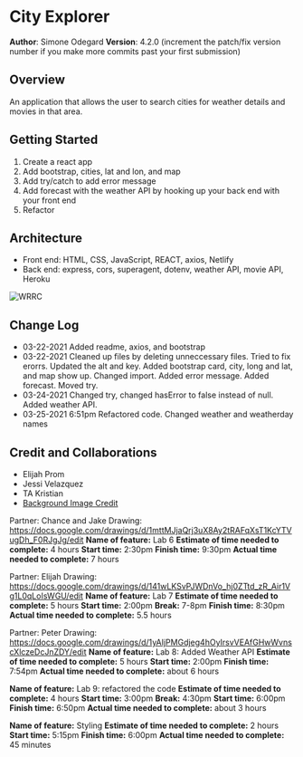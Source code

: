 # City Explorer

**Author**: Simone Odegard
**Version**: 4.2.0 (increment the patch/fix version number if you make more commits past your first submission)

## Overview
An application that allows the user to search cities for weather details and movies in that area.

## Getting Started
1. Create a react app
1. Add bootstrap, cities, lat and lon, and map
1. Add try/catch to add error message
1. Add forecast with the weather API by hooking up your back end with your front end
1. Refactor

## Architecture
- Front end: HTML, CSS, JavaScript, REACT, axios, Netlify
- Back end: express, cors, superagent, dotenv, weather API, movie API, Heroku

![WRRC]('./src/img/WRRC.jpg)

## Change Log
- 03-22-2021 Added readme, axios, and bootstrap
- 03-22-2021 Cleaned up files by deleting unneccessary files. Tried to fix erorrs. Updated the alt and key. Added bootstrap card, city, long and lat, and map show up. Changed import. Added error message. Added forecast. Moved try.
- 03-24-2021 Changed try, changed hasError to false instead of null. Added weather API.
- 03-25-2021 6:51pm Refactored code. Changed weather and weatherday names

## Credit and Collaborations
- Elijah Prom
- Jessi Velazquez
- TA Kristian
- [Background Image Credit](https://unsplash.com/@lucabravo?utm_source=unsplash&utm_medium=referral&utm_content=creditCopyText)

Partner: Chance and Jake
Drawing: https://docs.google.com/drawings/d/1mttMJjaQrj3uX8Ay2tRAFqXsT1KcYTVugDh_F0RJgJg/edit
**Name of feature:** Lab 6
**Estimate of time needed to complete:** 4 hours
**Start time:** 2:30pm
**Finish time:** 9:30pm
**Actual time needed to complete:** 7 hours

Partner: Elijah
Drawing: https://docs.google.com/drawings/d/141wLKSvPJWDnVo_hj0ZTtd_zR_Air1Vg1L0qLoIsWGU/edit
**Name of feature:** Lab 7
**Estimate of time needed to complete:** 5 hours
**Start time:** 2:00pm
**Break:** 7-8pm
**Finish time:** 8:30pm
**Actual time needed to complete:** 5.5 hours

Partner: Peter
Drawing: https://docs.google.com/drawings/d/1yAIjPMGdjeg4hOyIrsvVEAfGHwWvnscXlczeDcJnZDY/edit
**Name of feature:** Lab 8: Added Weather API
**Estimate of time needed to complete:** 5 hours
**Start time:** 2:00pm
**Finish time:** 7:54pm
**Actual time needed to complete:** about 6 hours

**Name of feature:** Lab 9: refactored the code
**Estimate of time needed to complete:** 4 hours
**Start time:** 3:00pm
**Break:** 4:30pm
**Start time:** 6:00pm
**Finish time:** 6:50pm
**Actual time needed to complete:** about 3 hours

**Name of feature:** Styling
**Estimate of time needed to complete:** 2 hours
**Start time:** 5:15pm
**Finish time:** 6:00pm
**Actual time needed to complete:**  45 minutes